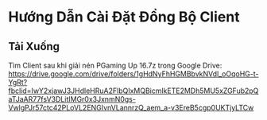 # Hướng Dẫn Cài Đặt Đồng Bộ Client

## Tải Xuống

Tìm Client sau khi giải nén PGaming Up 16.7z trong Google Drive:
https://drive.google.com/drive/folders/1gHdNyFhHGMBbvkNVdl_oOqoHG-t-YgRt?fbclid=IwY2xjawJ3JHdleHRuA2FlbQIxMQBicmlkETE2MDh5MU5xZGFub2pQaTJaAR77fsV3DLitIMGr0x3JxnmN0gs-VwlgPJr57ctc42PLoVL2ENGIvnVLannrzQ_aem_a-v3EreB5cgp0UKTjyLTCw

